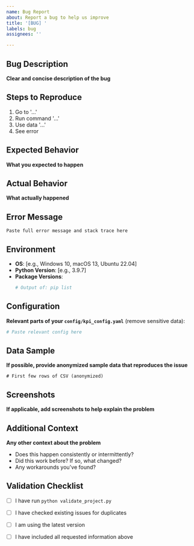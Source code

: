 ```yaml
---
name: Bug Report
about: Report a bug to help us improve
title: '[BUG] '
labels: bug
assignees: ''

---
```


## Bug Description

**Clear and concise description of the bug**

## Steps to Reproduce

1. Go to '...'
2. Run command '...'
3. Use data '...'
4. See error

## Expected Behavior

**What you expected to happen**

## Actual Behavior

**What actually happened**

## Error Message

```
Paste full error message and stack trace here
```

## Environment

- **OS**: [e.g., Windows 10, macOS 13, Ubuntu 22.04]
- **Python Version**: [e.g., 3.9.7]
- **Package Versions**: 
  ```bash
  # Output of: pip list
  ```

## Configuration

**Relevant parts of your `config/kpi_config.yaml`** (remove sensitive data):

```yaml
# Paste relevant config here
```

## Data Sample

**If possible, provide anonymized sample data that reproduces the issue**

```csv
# First few rows of CSV (anonymized)
```

## Screenshots

**If applicable, add screenshots to help explain the problem**

## Additional Context

**Any other context about the problem**

- Does this happen consistently or intermittently?
- Did this work before? If so, what changed?
- Any workarounds you've found?

## Validation Checklist

- [ ] I have run `python validate_project.py`
- [ ] I have checked existing issues for duplicates
- [ ] I am using the latest version
- [ ] I have included all requested information above

